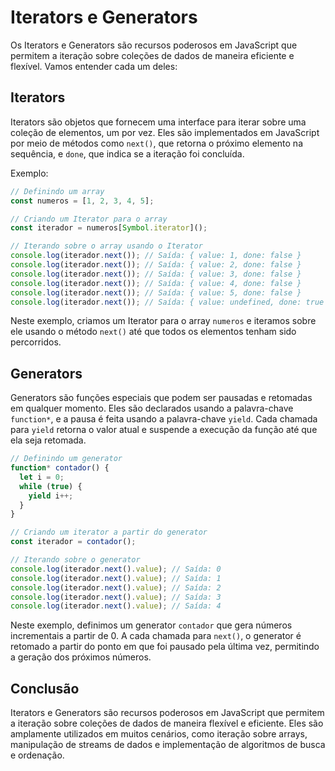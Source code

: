 # Iterators e Generators

Os Iterators e Generators são recursos poderosos em JavaScript que permitem a iteração sobre coleções de dados de maneira eficiente e flexível. Vamos entender cada um deles:

## Iterators

Iterators são objetos que fornecem uma interface para iterar sobre uma coleção de elementos, um por vez. Eles são implementados em JavaScript por meio de métodos como `next()`, que retorna o próximo elemento na sequência, e `done`, que indica se a iteração foi concluída.

Exemplo:

```js
// Definindo um array
const numeros = [1, 2, 3, 4, 5];

// Criando um Iterator para o array
const iterador = numeros[Symbol.iterator]();

// Iterando sobre o array usando o Iterator
console.log(iterador.next()); // Saída: { value: 1, done: false }
console.log(iterador.next()); // Saída: { value: 2, done: false }
console.log(iterador.next()); // Saída: { value: 3, done: false }
console.log(iterador.next()); // Saída: { value: 4, done: false }
console.log(iterador.next()); // Saída: { value: 5, done: false }
console.log(iterador.next()); // Saída: { value: undefined, done: true }
```

Neste exemplo, criamos um Iterator para o array `numeros` e iteramos sobre ele usando o método `next()` até que todos os elementos tenham sido percorridos.

## Generators

Generators são funções especiais que podem ser pausadas e retomadas em qualquer momento. Eles são declarados usando a palavra-chave `function*`, e a pausa é feita usando a palavra-chave `yield`. Cada chamada para `yield` retorna o valor atual e suspende a execução da função até que ela seja retomada.

```js
// Definindo um generator
function* contador() {
  let i = 0;
  while (true) {
    yield i++;
  }
}

// Criando um iterator a partir do generator
const iterador = contador();

// Iterando sobre o generator
console.log(iterador.next().value); // Saída: 0
console.log(iterador.next().value); // Saída: 1
console.log(iterador.next().value); // Saída: 2
console.log(iterador.next().value); // Saída: 3
console.log(iterador.next().value); // Saída: 4
```

Neste exemplo, definimos um generator `contador` que gera números incrementais a partir de 0. A cada chamada para `next()`, o generator é retomado a partir do ponto em que foi pausado pela última vez, permitindo a geração dos próximos números.

## Conclusão

Iterators e Generators são recursos poderosos em JavaScript que permitem a iteração sobre coleções de dados de maneira flexível e eficiente. Eles são amplamente utilizados em muitos cenários, como iteração sobre arrays, manipulação de streams de dados e implementação de algoritmos de busca e ordenação. 
